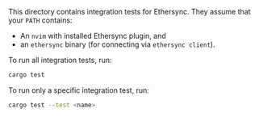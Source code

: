 <!--
SPDX-FileCopyrightText: 2024 Danny McClanahan <dmcC2@hypnicjerk.ai>
SPDX-FileCopyrightText: 2024 blinry <mail@blinry.org>
SPDX-FileCopyrightText: 2024 zormit <nt4u@kpvn.de>

SPDX-License-Identifier: CC-BY-SA-4.0
-->

This directory contains integration tests for Ethersync. They assume that your `PATH` contains:

- An `nvim` with installed Ethersync plugin, and
- an `ethersync` binary (for connecting via `ethersync client`).

To run all integration tests, run:

```bash
cargo test
```

To run only a specific integration test, run:

```bash
cargo test --test <name>
```
